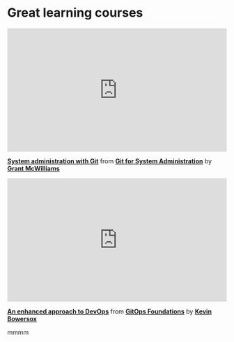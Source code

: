 <h1>Great learning courses</h1>

<div style="position:relative;height:0;padding-bottom:56.25%"><iframe width="640" height="360" src="https://www.linkedin.com/learning/embed/git-for-system-administration/system-administration-with-git?autoplay=false&claim=AQE37kwXzlZlHwAAAZdSNJMrY2BKCS8Dz0MPKjoFxFQe3j6dtYbUEpbom7QeRQ6rBGR3Fbz8EXBw9fNxwOofNVGlFWZh9KPJycL8qJ91fuPfStiFxcqXUZTcE-7M3Stko9rjs9agNQzgfjuhLNlMozthGCzjZSA3a0kyajslxqB0CJviLzwpwGJhqLiBAWZWxFtX_CI8tQrTS9l03F193qKvaseCZTlGZsQ13WYfbQo-riIxvIojP_OizdXXi9id24gcmh56XpmDORSp5WoCMaP-AZu7QmFDFDOEZKBob0FlNQu44g6ptiUycXiN-tFDLRYzIfJM-wsfo7wNSIdbnlJ_Gw5hCtPP4eM2FqXbgrh2u1uq94lrFylPCQgca8QJvrU5GQh_IVW4bR3Yy4t6QRse2_sliDYwRUefEDZ_gD5iX10-jOR_TxOuK2kEnQe3Vw7BTywXsjGjvy_REhlVQbBjMGdWWE_v1t1LnBxMPtEYN5eabBgM1oCuB9K2eg3zgAmcmtihc8dDBYVNlfqz6arEEXJcaOVDNRfWl6N6wUC4towARGydLD5srZYl0Fvx460TGbBlJtu-zy0-EZe2LgZ7hasYkJfQITuKLt8D1pogNRYJT6ihgJQ-E8jLGG29nER7VLjypuirRcFCwj7N38OIFbRJzeCYPfZzzLPz1cybO-JRyVsDlGHAEuOsnDHUCWVXV9FqQtJurEH0LhrVo-gBdQHuGmKaFh2aArvzN0kLIqW-muiUKVb7NIfdwDU8yzglUIEUBChgBR8F5NAQNDlggz6yVksWpAyJBtLFY55CsxA0NhyVAEwA6od6N5ivQvDs6O4qKZhXp9Ibjw11Eyy98yX8M9NxVH-wKaaPsqYUENi4qTk4rvlGzxbsRnO-_3H3kiTTbhBhSZd173JQB2FUmIt5wOWj3dAAKMGt4LrqQmOXreKSRUyTb-azNa8AmrMe23vSijYXBBIkLrZ1YOavVlNAE_nnd35vdjgQQqm0U2dwAkrWRmoOpEmy9aDEPKWxL9DpuGxNaAEYjDf8ij-htO8avkb7IWStXvYDUN2jG7xDa9Pfc6jQUJ1ftaXF_HUIzR4oAm847LL5VBlXvX5ny9F2hH_CnI5J5H0CSrLYgifj2_DeXLOQhsAPaJjQIvEvbcps2IrM-UGzFlKjaYrlQL2W41wAg0BJNA86egNOE3OIBX6k1IqZh9a0EKDNipQ" mozallowfullscreen="true" webkitallowfullscreen="true" allowfullscreen="true" frameborder="0" style="position:absolute;width:100%;height:100%;left:0"></iframe></div><p><strong><a href="https://www.linkedin.com/learning/git-for-system-administration/system-administration-with-git?trk=embed_lil">System administration with Git</a></strong> from <strong><a href="https://www.linkedin.com/learning/git-for-system-administration?trk=embed_lil">Git for System Administration</a></strong> by <strong><a href="https://www.linkedin.com/learning/instructors/grant-mcwilliams?trk=embed_lil">Grant McWilliams</a></strong></p>




<div style="position:relative;height:0;padding-bottom:56.25%"><iframe width="640" height="360" src="https://www.linkedin.com/learning/embed/gitops-foundations/an-enhanced-approach-to-devops?autoplay=false&claim=AQF-qinZoctDcAAAAZdVRp8vlEZZyES1FIJI2uT_z-gUFvX4FnavpCTwVLKHXtPmI4rXfhdS3pOk-IrJYxv_HCiMboN8ysCLitcCWwFknD-DmXufuTxvlZSDDsRaVWiTLT2WyyPw_F_NbLlNgsxZ1OSB_eZ_jCGKjMXKVf3MDj_fnOHtFuh9wgOptyIfSzKmW6ho1m59pcv1hLfmtAKhjMdo9DgFY0vsCqGTFAIklPqZdUu-3JhjHpNW7WOBXjsJngFWlD9t3ZskS0CmbJW3CxUOiaQ_x0xzmok3C4ZClD3ud6I_E3uxd9o-GA3ZvBJffrRtUsGaBhroGd84s6T3X3xFKVkqzAA_eAJrFPPilq9hOufOPLV-F5tTBqFlq8kmUFEW9S-JLh0cFEnvoruPVg6XpplQEdpP7_eHwdQWumsNLCkEQWMpq6_ZLSARO1iof6weoqlqS5s-7TGCfoYFAC-vSngSiipL6HS-uFCcnxikE5A_dvqen4LHYh9UeV4ZS_jPjhDRrxRt1ZguqjJ9voM3vV3uCxo-xhC4uIjOp4odTVPcGuN3FGB3Akf4mqb6gNkwcU7n5qeYuFKBp1SS4KLLzdgnYtz0lDolEsPMrEmzPaNmXTAVFwq2B1mogcVH817cEdeOcV4Sfs8H-gQihKt4tFTqLmuWqYJqBjGPOF22YXgAJKx_Hl4LJ4enxKJJGFsA4IHrDVBxAG7zfaI1ZmQGMZSIJocbRTmpHxjR1ech0mrDLEmJSf0xARiNFPolMMNSNg2E3Mpa6Egp2imnPLAHIrLsIbfLmal6HPsjPFHbwedggckK1J85OouDqmkwLqPWKxznHGkOY5VydaJiABiJewa4TTM8-QhPWu17qkGs8jsKvRQyBfglgM2zll5NMhqKLwv9zUDbFYJb7Ng_UOOu2qmYFJTULEju8znZ0l_aF-jumTV11g6ReCUi8_ypYwD_CJg8ZrnCO2ORewduGw2h9WNuDlWYAO63m_E9dw7OhKRqUjqWrB6yUjNnKvmsEerl0tBOfkZp8_NBLHlbPxZsop8Qtlu1VGootcZqaWa3jXJe_myd_kgMXi3dEkGM-6n7DCrrRo55mjQ94aHV2alixX6lKvb8WMqNLDfIr1oSCLR9HxJSz7o8SGInUhBCCRdKZh40-mqaAhmoxHZ57-Pi8vU7NhuZXqqY9fUBQWFfoJ6RCLkg4enzCJ-HwyOYoiA" mozallowfullscreen="true" webkitallowfullscreen="true" allowfullscreen="true" frameborder="0" style="position:absolute;width:100%;height:100%;left:0"></iframe></div><p><strong><a href="https://www.linkedin.com/learning/gitops-foundations/an-enhanced-approach-to-devops?trk=embed_lil">An enhanced approach to DevOps</a></strong> from <strong><a href="https://www.linkedin.com/learning/gitops-foundations?trk=embed_lil">GitOps Foundations</a></strong> by <strong><a href="https://www.linkedin.com/learning/instructors/kevin-bowersox?trk=embed_lil">Kevin Bowersox</a></strong></p>

mmmm


